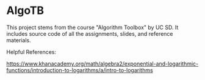 # AlgoTB
This project stems from the course "Algorithm Toolbox" by UC SD.
It includes source code of all the assignments, slides, and reference materials.

Helpful References:

https://www.khanacademy.org/math/algebra2/exponential-and-logarithmic-functions/introduction-to-logarithms/a/intro-to-logarithms
